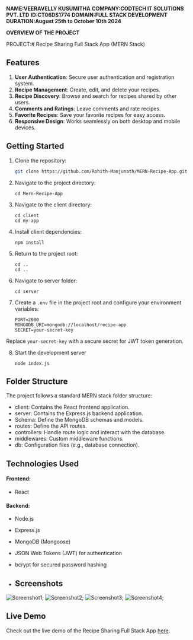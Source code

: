 
**NAME:VEERAVELLY KUSUMITHA**
**COMPANY:CODTECH IT SOLUTIONS PVT. LTD**
**ID:CT06DS1774**
**DOMAIN:FULL STACK DEVELOPMENT**
**DURATION:August 25th to October 10th 2024**

**OVERVIEW OF THE PROJECT**


PROJECT:# Recipe Sharing Full Stack App (MERN Stack)



## Features

1. **User Authentication**: Secure user authentication and registration system.
2. **Recipe Management**: Create, edit, and delete your recipes.
3. **Recipe Discovery**: Browse and search for recipes shared by other users.
4. **Comments and Ratings**: Leave comments and rate recipes.
5. **Favorite Recipes**: Save your favorite recipes for easy access.
6. **Responsive Design**: Works seamlessly on both desktop and mobile devices.



## Getting Started

1. Clone the repository:

   ```bash
   git clone https://github.com/Rohith-Manjunath/MERN-Recipe-App.git

2. Navigate to the project directory:

       cd Mern-Recipe-App   

3. Navigate to the client directory:
     
       cd client 
       cd my-app 

4. Install client dependencies:

       npm install 

5. Return to the project root:

       cd ..
       cd ..

6. Navigate to server folder:

       cd server

7. Create a `.env` file in the project root and configure your environment variables:
   
       PORT=2000
       MONGODB_URI=mongodb://localhost/recipe-app
       SECRET=your-secret-key

Replace `your-secret-key` with a secure secret for JWT token generation.

8. Start the development server

       node index.js


## Folder Structure
The project follows a standard MERN stack folder structure:

- client: Contains the React frontend application.
- server: Contains the Express.js backend application.
- Schema: Define the MongoDB schemas and models.
- routes: Define the API routes.
- controllers: Handle route logic and interact with the database.
- middlewares: Custom middleware functions.
- db: Configuration files (e.g., database connection).

## Technologies Used
#### Frontend:

- React

#### Backend:

- Node.js
- Express.js
- MongoDB (Mongoose)
- JSON Web Tokens (JWT) for authentication
- bcrypt for secured password hashing

- ## Screenshots
 
 ![Screenshot1](./public/static/images/website1.png);
 ![Screenshot2](./public/static/images/website2.png);
 ![Screenshot3](./public/static/images/website3.png);
 ![Screenshot4](./public/static/images/website4.png);

## Live Demo

Check out the live demo of the Recipe Sharing Full Stack App [here](https://benevolent-donut-65e579.netlify.app).

